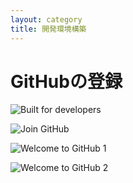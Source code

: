```yaml
---
layout: category
title: 開発環境構築
---
```


# GitHubの登録

![Built for developers]({{site.baseurl}}/assets/images/GitHub/1.Built_for_developers.png "Built_for_developers")

![Join GitHub]({{site.baseurl}}/assets/images/GitHub/2.Join_GitHub.png "Join_GitHub")

![Welcome to GitHub 1]({{site.baseurl}}/assets/images/GitHub/3.Welcome_to_GitHub_1.png "Welcome_to_GitHub_1")

![Welcome to GitHub 2]({{site.baseurl}}/assets/images/GitHub/4.Welcome_to_GitHub_2.png "Welcome_to_GitHub_2")